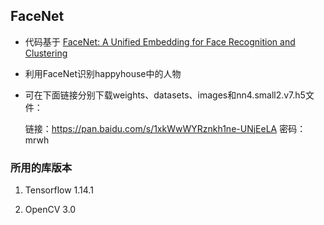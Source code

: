 ## FaceNet

* 代码基于 [FaceNet: A Unified Embedding for Face Recognition and Clustering](https://arxiv.org/pdf/1503.03832.pdf)

* 利用FaceNet识别happyhouse中的人物

* 可在下面链接分别下载weights、datasets、images和nn4.small2.v7.h5文件：

    链接：https://pan.baidu.com/s/1xkWwWYRznkh1ne-UNjEeLA 密码：mrwh


### 所用的库版本
1. Tensorflow 1.14.1

2. OpenCV 3.0
